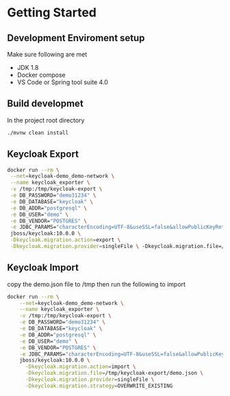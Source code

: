 # Getting Started

## Development Enviroment setup

Make sure following are met

- JDK 1.8
- Docker compose
- VS Code or Spring tool suite 4.0

## Build developmet

In the project root directory

```bash
./mvnw clean install
```

## Keycloak Export

```bash
docker run --rm \
 --net=keycloak-demo_demo-network \
 --name keycloak_exporter \
 -v /tmp:/tmp/keycloak-export \
 -e DB_PASSWORD="demo31234" \
 -e DB_DATABASE="keycloak" \
 -e DB_ADDR="postgresql" \
 -e DB_USER="demo" \
 -e DB_VENDOR="POSTGRES" \
 -e JDBC_PARAMS="characterEncoding=UTF-8&useSSL=false&allowPublicKeyRetrieval=true" \
 jboss/keycloak:10.0.0 \
 -Dkeycloak.migration.action=export \
 -Dkeycloak.migration.provider=singleFile \ -Dkeycloak.migration.file=/tmp/keycloak-export/demo.json
```

## Keycloak Import

copy the demo.json file to /tmp then run the following to import

```bash
docker run --rm \
    --net=keycloak-demo_demo-network \
    --name keycloak_exporter \
    -v /tmp:/tmp/keycloak-export \
    -e DB_PASSWORD="demo31234" \
    -e DB_DATABASE="keycloak" \
    -e DB_ADDR="postgresql" \
    -e DB_USER="demo" \
    -e DB_VENDOR="POSTGRES" \
    -e JDBC_PARAMS="characterEncoding=UTF-8&useSSL=false&allowPublicKeyRetrieval=true" \
    jboss/keycloak:10.0.0 \
      -Dkeycloak.migration.action=import \
      -Dkeycloak.migration.file=/tmp/keycloak-export/demo.json \
      -Dkeycloak.migration.provider=singleFile \
      -Dkeycloak.migration.strategy=OVERWRITE_EXISTING
```


